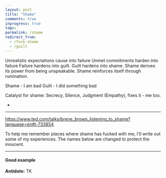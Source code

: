 ```yaml
---
layout: post
title: "Shame"
comments: true
inprogress: true
tags:
permalink: /shame
redirect_from:
  - /fuck-shame
  - /guilt
---
```


Unrealistic expectations cause into failure
Unmet commitments harden into failure
Failure hardens into guilt.
Guilt hardens into shame.
Shame derives its power from being unspeakable.
Shame reinforces itself through rumination.

Shame - I am bad
Guilt - I did something bad

Catalyst for shame: Secrecy, Silence, Judgment
(Empathy), fixes it - me too.

-

---

https://www.ted.com/talks/brene_brown_listening_to_shame?language=en#t-733854

To help me remember places where shame has fucked with me, I'll write out some of my experiences. The names below are changed to protect the innocent.

---

#### Good example

**Antidote:** TK
